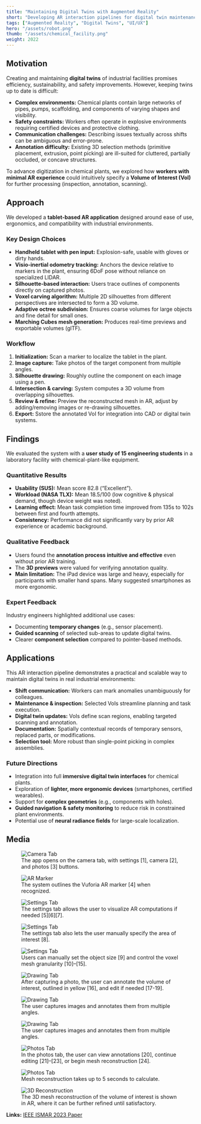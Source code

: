 ```yaml
---
title: "Maintaining Digital Twins with Augmented Reality"
short: "Developing AR interaction pipelines for digital twin maintenance in chemical facilities."
tags: ["Augmented Reality", "Digital Twins", "UI/UX"]
hero: "/assets/robot.png"
thumb: "/assets/chemical_facility.png"
weight: 2022
---
```


## Motivation
Creating and maintaining **digital twins** of industrial facilities promises efficiency, sustainability, and safety improvements. However, keeping twins up to date is difficult:

- **Complex environments:** Chemical plants contain large networks of pipes, pumps, scaffolding, and components of varying shapes and visibility.
- **Safety constraints:** Workers often operate in explosive environments requiring certified devices and protective clothing.
- **Communication challenges:** Describing issues textually across shifts can be ambiguous and error-prone.
- **Annotation difficulty:** Existing 3D selection methods (primitive placement, extrusion, point picking) are ill-suited for cluttered, partially occluded, or concave structures.

To advance digitization in chemical plants, we explored how **workers with minimal AR experience** could intuitively specify a **Volume of Interest (VoI)** for further processing (inspection, annotation, scanning).

## Approach
We developed a **tablet-based AR application** designed around ease of use, ergonomics, and compatibility with industrial environments.

### Key Design Choices
- **Handheld tablet with pen input:** Explosion-safe, usable with gloves or dirty hands.
- **Visio-inertial odometry tracking:** Anchors the device relative to markers in the plant, ensuring 6DoF pose without reliance on specialized LIDAR.
- **Silhouette-based interaction:** Users trace outlines of components directly on captured photos.
- **Voxel carving algorithm:** Multiple 2D silhouettes from different perspectives are intersected to form a 3D volume.
- **Adaptive octree subdivision:** Ensures coarse volumes for large objects and fine detail for small ones.
- **Marching Cubes mesh generation:** Produces real-time previews and exportable volumes (glTF).

### Workflow
1. **Initialization:** Scan a marker to localize the tablet in the plant.
2. **Image capture:** Take photos of the target component from multiple angles.
3. **Silhouette drawing:** Roughly outline the component on each image using a pen.
4. **Intersection & carving:** System computes a 3D volume from overlapping silhouettes.
5. **Review & refine:** Preview the reconstructed mesh in AR, adjust by adding/removing images or re-drawing silhouettes.
6. **Export:** Sstore the annotated VoI for integration into CAD or digital twin systems.

## Findings
We evaluated the system with a **user study of 15 engineering students** in a laboratory facility with chemical-plant-like equipment.

### Quantitative Results
- **Usability (SUS):** Mean score 82.8 (“Excellent”).
- **Workload (NASA TLX):** Mean 18.5/100 (low cognitive & physical demand, though device weight was noted).
- **Learning effect:** Mean task completion time improved from 135s to 102s between first and fourth attempts.
- **Consistency:** Performance did not significantly vary by prior AR experience or academic background.

### Qualitative Feedback
- Users found the **annotation process intuitive and effective** even without prior AR training.
- The **3D previews** were valued for verifying annotation quality.
- **Main limitation:** The iPad device was large and heavy, especially for participants with smaller hand spans. Many suggested smartphones as more ergonomic.

### Expert Feedback
Industry engineers highlighted additional use cases:
- Documenting **temporary changes** (e.g., sensor placement).
- **Guided scanning** of selected sub-areas to update digital twins.
- Clearer **component selection** compared to pointer-based methods.

## Applications
This AR interaction pipeline demonstrates a practical and scalable way to maintain digital twins in real industrial environments:

- **Shift communication:** Workers can mark anomalies unambiguously for colleagues.
- **Maintenance & inspection:** Selected VoIs streamline planning and task execution.
- **Digital twin updates:** VoIs define scan regions, enabling targeted scanning and annotation.
- **Documentation:** Spatially contextual records of temporary sensors, replaced parts, or modifications.
- **Selection tool:** More robust than single-point picking in complex assemblies.

### Future Directions
- Integration into full **immersive digital twin interfaces** for chemical plants.
- Exploration of **lighter, more ergonomic devices** (smartphones, certified wearables).
- Support for **complex geometries** (e.g., components with holes).
- **Guided navigation & safety monitoring** to reduce risk in constrained plant environments.
- Potential use of **neural radiance fields** for large-scale localization.

## Media

<div class="grid media-grid">

  <figure>
    <img src="/assets/voi/voi_1.png" alt="Camera Tab">
    <figcaption>The app opens on the camera tab, with settings [1], camera [2], and photos [3] buttons.</figcaption>
  </figure>

  <figure>
    <img src="/assets/voi/voi_2.png" alt="AR Marker">
    <figcaption>The system outlines the Vuforia AR marker [4] when recognized.</figcaption>
  </figure>

  <figure>
    <img src="/assets/voi/voi_3.png" alt="Settings Tab">
    <figcaption>The settings tab allows the user to visualize AR computations if needed [5][6][7].</figcaption>
  </figure>

  <figure>
    <img src="/assets/voi/voi_4.png" alt="Settings Tab">
    <figcaption>The settings tab also lets the user manually specify the area of interest [8].</figcaption>
  </figure>

  <figure>
    <img src="/assets/voi/voi_5.png" alt="Settings Tab">
    <figcaption>Users can manually set the object size [9] and control the voxel mesh granularity [10]–[15].</figcaption>
  </figure>

  <figure>
    <img src="/assets/voi/voi_6.png" alt="Drawing Tab">
    <figcaption>After capturing a photo, the user can annotate the volume of interest, outlined in yellow [16], and edit if needed [17-19].</figcaption>
  </figure>

  <figure>
    <img src="/assets/voi/voi_7.png" alt="Drawing Tab">
    <figcaption>The user captures images and annotates them from multiple angles.</figcaption>
  </figure>

  <figure>
    <img src="/assets/voi/voi_8.png" alt="Drawing Tab">
    <figcaption>The user captures images and annotates them from multiple angles.</figcaption>
  </figure>

  <figure>
    <img src="/assets/voi/voi_9.png" alt="Photos Tab">
    <figcaption>In the photos tab, the user can view annotations [20], continue editing [21]–[23], or begin mesh reconstruction [24].</figcaption>
  </figure>

  <figure>
    <img src="/assets/voi/voi_10.png" alt="Photos Tab">
    <figcaption>Mesh reconstruction takes up to 5 seconds to calculate.</figcaption>
  </figure>

  <figure>
    <img src="/assets/voi/voi_11.png" alt="3D Reconstruction">
    <figcaption>The 3D mesh reconstruction of the volume of interest is shown in AR, where it can be further refined until satisfactory.</figcaption>
  </figure>

</div>

**Links:**
[IEEE ISMAR 2023 Paper](https://ieeexplore.ieee.org/document/10308192)